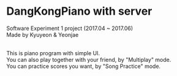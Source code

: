 # DangKongPiano with server
Software Experiment 1 project (2017.04 ~ 2017.06)<br>
Made by Kyuyeon & Yeonjae<br><br>

This is piano program with simple UI.<br>
You can also play together with your friend, by "Multiplay" mode.<br>
You can practice scores you want, by "Song Practice" mode.
